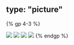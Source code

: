 type: "picture"    
---

{% gp 4-3 %}

![](http://ww3.sinaimg.cn/large/637f3c58gw1ex7h85txfoj22s01kab29.jpg)
![](http://ww2.sinaimg.cn/large/637f3c58gw1ex7h89fy8vj22gw1e0qv5.jpg)
![](http://ww1.sinaimg.cn/large/637f3c58gw1ex7h8mjhd2j21hc0u0e81.jpg)
![](http://ww2.sinaimg.cn/large/637f3c58gw1ex7h8hxw10j23341qgqv8.jpg)
{% endgp %}